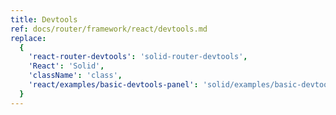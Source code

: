 ```yaml
---
title: Devtools
ref: docs/router/framework/react/devtools.md
replace:
  {
    'react-router-devtools': 'solid-router-devtools',
    'React': 'Solid',
    'className': 'class',
    'react/examples/basic-devtools-panel': 'solid/examples/basic-devtools-panel',
  }
---
```

